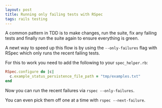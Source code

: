 ```yaml
---
layout: post
title: Running only failing tests with RSpec
tags: rails testing
---
```


A common pattern in TDD is to make changes, run the suite, fix any failing tests
and finally run the suite again to ensure everything is green.

A newt way to speed up this flow is by using the `--only-failures` flag with
RSpec which only runs the recent failing tests.

For this to work you need to add the following to your `spec_helper.rb`:

``` ruby
RSpec.configure do |c|
  c.example_status_persistence_file_path = "tmp/examples.txt"
end
```

Now you can run the recent failures via `rspec --only-failures`.

You can even pick them off one at a time with `rspec --next-failure`.
